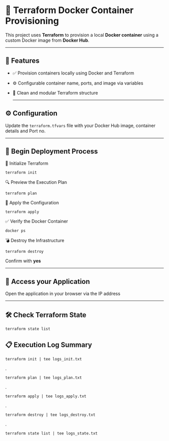 # 🚀 Terraform Docker Container Provisioning

This project uses **Terraform** to provision a local **Docker container** using a custom Docker image from **Docker Hub**.

  ---

## 🔧 Features
- ✅ Provision containers locally using Docker and Terraform
- ⚙️ Configurable container name, ports, and image via variables
- 📝 Clean and modular Terraform structure

  ---

## ⚙️ Configuration
Update the `terraform.tfvars` file with your Docker Hub image, container details and Port no.

  ---

## 🚀 Begin Deployment Process
🧱 Initialize Terraform
 
    terraform init
  
🔍 Preview the Execution Plan
  
    terraform plan
  
🚀 Apply the Configuration
  
    terraform apply
  
✅ Verify the Docker Container
  
    docker ps
  
💣 Destroy the Infrastructure

    terraform destroy

  Confirm with **yes**

   ---
## 🚀 Access your Application
Open the application in your browser via the IP address

   ---
## 🛠️ Check Terraform State
    terraform state list

## 📋 Execution Log Summary

    terraform init | tee logs_init.txt
.

    terraform plan | tee logs_plan.txt
.

    terraform apply | tee logs_apply.txt
.

    terraform destroy | tee logs_destroy.txt
.

    terraform state list | tee logs_state.txt
    
    
